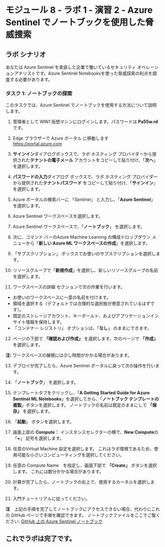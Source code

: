﻿# モジュール 8 - ラボ 1 - 演習 2 - Azure Sentinel でノートブックを使用した脅威捜索

## ラボ シナリオ

あなたは Azure Sentinel を実装した企業で働いているセキュリティ オペレーションアナリストです。Azure Sentinel Notebooksを使った脅威探索の利点を調査する必要があります。

### タスク 1: ノートブックの探索

このタスクでは、Azure Sentinel でノートブックを使用する方法について説明します。

1. 管理者として WIN1 仮想マシンにログインします。パスワードは **Pa55w.rd** です。  

2. Edge ブラウザーで Azure ポータル に移動します　https://portal.azure.com

3. **サインイン**ダイアログボックスで、ラボ ホスティング プロバイダーから提供された**テナントの電子メール** アカウントをコピーして貼り付け、「**次へ**」を選択します。

4. **パスワードの入力**ダイアログ ボックスで、ラボ ホスティング プロバイダーから提供された**テナントパスワード** をコピーして貼り付け、「**サインイン**」を選択します。

5. Azure ポータルの検索バーに 「*Sentinel*」 と入力し、「**Azure Sentinel**」 を選択します。

6. Azure Sentinel ワークスペースを選択します。

7. Azure Sentinel ワークスペースで、「**ノートブック**」 を選択します。

8. 次に、コマンド バーのAzure Machine Learning の構成ドロップダウン メニューから「**新しい Azure ML ワークスペースの作成**」を選択します。

9. 「サブスクリプション」 ボックスでお使いのサブスクリプションを選択します。

10. リソースグループで「**新規作成**」を選択し、新しいリソースグループの名前を選択します。 

11. ワークスペースの詳細 セクションで次の作業を行います。
- お使いのワークスペースに一意の名前を付けます。
- 領域を選択する（デフォルトでは合理的な選択肢が用意されているはずです）。
- 既定のストレージアカウント、キーボールト、およびアプリケーションインサイト情報を保持します。 
- 「コンテナー レジストリ」 オプションは、「**なし**」 のままにできます。

12.	ページの下部で **「確認および作成」** を選択します。次のページで **「作成」** を選択します。 

**注:** ワークスペースの展開には少し時間がかかる場合があります。 

13.	デプロイが完了したら、Azure Sentinel ポータルに戻って次の操作を行います。

14. 「**ノートブック**」 を選択します。 

15. テンプレートタブをクリックし、「**A Getting Started Guide for Azure Sentinel ML Notebooks**」を選択してから、「**ノートブック テンプレートの複製**」ボタンを選択します。  ノートブックの名前は既定のままにして **「保存」** を選択します。

16. 「**起動**」 ボタンを選択します。

17.	画面上部の **Compute：** インスタンスセレクターの横で、**New Compute**の 「**+**」 記号を選択します。

18. 任意のVirtual Machine 設定を選択します。  これはラボ環境であるため、使用可能な小さいコンピューティングを選択してください。

19.	任意の Compute Name　を指定し、画面下部で **「Create」** ボタンを選択します。  これには数分かかる場合があります。

20.	計算が完了したら、ノートブックの右上で、使用するカーネルを選択します。

21. 入門チュートリアルに従ってください。

**注**　上記の手順を完了してノートブックにアクセスできない場合、代わりにこれの GitHub ページで手順を確認できます。  ノートブックファイルをここでご覧ください: [GitHub 上の Azure Sentinel ノートブック](https://github.com/Azure/Azure-Sentinel-Notebooks/blob/8122bca32387d60a8ee9c058ead9d3ab8f4d61e6/A%20Getting%20Started%20Guide%20For%20Azure%20Sentinel%20ML%20Notebooks.ipynb) 

## これでラボは完了です。

